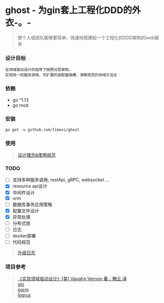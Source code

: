 # ghost - 为gin套上工程化DDD的外衣-。-
> 使个人或团队能够更简单、快速地搭建起一个工程化的DDD架构的web服务

### 设计目标
```
在领域驱动设计的指导下按照分层架构，
实现统一的服务调用、可扩展的适配器插槽、清晰规范的领域方法论
```

### 依赖
- go ^1.13
- go mod

### 安装
```shell script
go get -u github.com/limoxi/ghost
```

### 使用
>[设计理念&使用规范](./guide_lines.md)

### TODO
- [ ] 支持多种服务调用, restApi, gRPC, websocket ...
- [x] resource api设计
- [x] 中间件设计
- [x] orm
- [ ] 数据库事务应用策略
- [x] 配置文件设计
- [x] 异常处理
- [ ] 分布式锁
- [ ] 日志
- [ ] docker部署
- [ ] 代码规范

> [升级日志](./update_log.md)

### 项目参考
>[《实现领域驱动设计》[美] Vaughn Vernon 著；滕云 译](https://item.jd.com/11423256.html)    
>[gin](https://github.com/gin-gonic/gin)    
>[gorm](https://github.com/jinzhu/gorm)     
>[logrus](https://github.com/sirupsen/logrus)